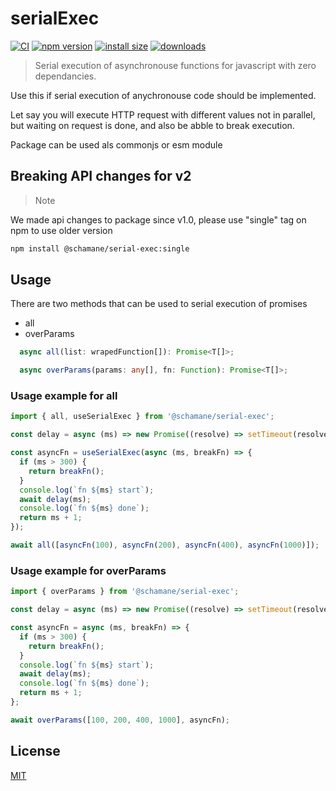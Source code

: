 # serialExec

[![CI][ci-image]][ci-url]
[![npm version][npm-image]][npm-url]
[![install size][install-size-image]][install-size-url]
[![downloads][download-badge]][npm-url]

> Serial execution of asynchronouse functions for javascript with zero dependancies.

Use this if serial execution of anychronouse code should be implemented.

Let say you will execute HTTP request with different values not in parallel, but waiting on request is done, and also be abble to break execution.

Package can be used als commonjs or esm module

## Breaking API changes for v2

> Note

We made api changes to package since v1.0, please use "single" tag on npm to use older version

```bash
npm install @schamane/serial-exec:single
```

## Usage

There are two methods that can be used to serial execution of promises

- all
- overParams

```typescript
  async all(list: wrapedFunction[]): Promise<T[]>;
```

```typescript
  async overParams(params: any[], fn: Function): Promise<T[]>;
```

### Usage example for all

```javascript
import { all, useSerialExec } from '@schamane/serial-exec';

const delay = async (ms) => new Promise((resolve) => setTimeout(resolve, ms));

const asyncFn = useSerialExec(async (ms, breakFn) => {
  if (ms > 300) {
    return breakFn();
  }
  console.log(`fn ${ms} start`);
  await delay(ms);
  console.log(`fn ${ms} done`);
  return ms + 1;
});

await all([asyncFn(100), asyncFn(200), asyncFn(400), asyncFn(1000)]);
```

### Usage example for overParams

```javascript
import { overParams } from '@schamane/serial-exec';

const delay = async (ms) => new Promise((resolve) => setTimeout(resolve, ms));

const asyncFn = async (ms, breakFn) => {
  if (ms > 300) {
    return breakFn();
  }
  console.log(`fn ${ms} start`);
  await delay(ms);
  console.log(`fn ${ms} done`);
  return ms + 1;
};

await overParams([100, 200, 400, 1000], asyncFn);
```

## License

[MIT](LICENSE.md)

[npm-url]: https://npmjs.org/package/@schamane/serial-exec
[npm-image]: https://img.shields.io/npm/v/@schamane/serial-exec.svg?style=flat-square
[download-badge]: http://img.shields.io/npm/dm/@schamane/serial-exec.svg?style=flat-square
[install-size-image]: https://packagephobia.com/badge?p=@schamane/serial-exec
[install-size-url]: https://packagephobia.now.sh/result?p=@schamane/serial-exec
[ci-image]: https://github.com/schamane/serialExec/actions/workflows/checkcode.yml/badge.svg?branch=main
[ci-url]: https://github.com/schamane/serialExec/actions

